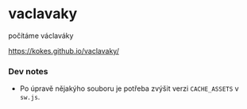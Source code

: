 # vaclavaky
počítáme václaváky

https://kokes.github.io/vaclavaky/

### Dev notes
- Po úpravě nějakýho souboru je potřeba zvýšit verzi `CACHE_ASSETS` v `sw.js`.
